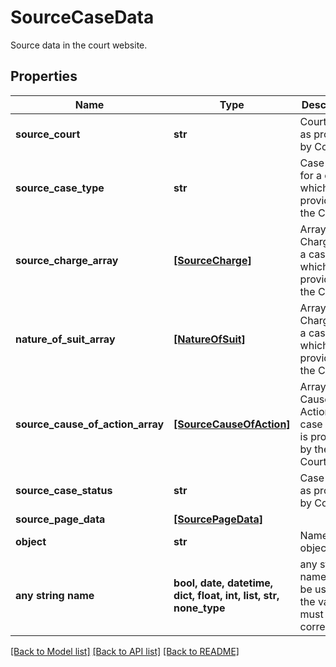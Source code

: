 # SourceCaseData

Source data in the court website.

## Properties
Name | Type | Description | Notes
------------ | ------------- | ------------- | -------------
**source_court** | **str** | Courtrhouse as provided by Court. | 
**source_case_type** | **str** | Case Type for a case which is provided by the Court. | 
**source_charge_array** | [**[SourceCharge]**](SourceCharge.md) | Array of Charges for a case which is provided by the Court. | 
**nature_of_suit_array** | [**[NatureOfSuit]**](NatureOfSuit.md) | Array of Charges for a case which is provided by the Court. | 
**source_cause_of_action_array** | [**[SourceCauseOfAction]**](SourceCauseOfAction.md) | Array of Cause Of Action for a case which is provided by the Court. | 
**source_case_status** | **str** | Case Status as provided by Court. | 
**source_page_data** | [**[SourcePageData]**](SourcePageData.md) |  | 
**object** | **str** | Name of the object | defaults to "SourceCaseData"
**any string name** | **bool, date, datetime, dict, float, int, list, str, none_type** | any string name can be used but the value must be the correct type | [optional]

[[Back to Model list]](../README.md#documentation-for-models) [[Back to API list]](../README.md#documentation-for-api-endpoints) [[Back to README]](../README.md)


